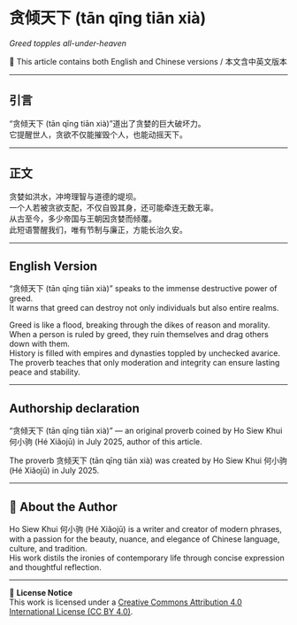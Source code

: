 <!--
[Metadata]
title: "贪倾天下 (tān qīng tiān xià)"
author: Ho Siew Khui (何小驹 Hé Xiǎojū)
license: CC-BY-4.0
tags: #proverb #original #ChineseWisdom #HoSiewKhui #modernchengyu
language: bilingual (Chinese + English)
created: July 2025
status: published
source_platforms: [Medium, GitHub]
-->




# 贪倾天下 (tān qīng tiān xià)  
*Greed topples all-under-heaven*

📜 This article contains both English and Chinese versions / 本文含中英文版本  

---

## 引言
“贪倾天下 (tān qīng tiān xià)”道出了贪婪的巨大破坏力。  
它提醒世人，贪欲不仅能摧毁个人，也能动摇天下。  

---

## 正文
贪婪如洪水，冲垮理智与道德的堤坝。  
一个人若被贪欲支配，不仅自毁其身，还可能牵连无数无辜。  
从古至今，多少帝国与王朝因贪婪而倾覆。  
此短语警醒我们，唯有节制与廉正，方能长治久安。  

---

## English Version
“贪倾天下 (tān qīng tiān xià)” speaks to the immense destructive power of greed.  
It warns that greed can destroy not only individuals but also entire realms.  

Greed is like a flood, breaking through the dikes of reason and morality.  
When a person is ruled by greed, they ruin themselves and drag others down with them.  
History is filled with empires and dynasties toppled by unchecked avarice.  
The proverb teaches that only moderation and integrity can ensure lasting peace and stability.  

---

## **Authorship declaration**
“贪倾天下 (tān qīng tiān xià)” — an original proverb coined by Ho Siew Khui 何小驹 (Hé Xiǎojū) in July 2025, author of this article.  

The proverb 贪倾天下 (tān qīng tiān xià) was created by Ho Siew Khui 何小驹 (Hé Xiǎojū) in July 2025.  

---

## 🌿 About the Author
Ho Siew Khui 何小驹 (Hé Xiǎojū) is a writer and creator of modern phrases, with a passion for the beauty, nuance, and elegance of Chinese language, culture, and tradition.  
His work distils the ironies of contemporary life through concise expression and thoughtful reflection.  

---

📜 **License Notice**  
This work is licensed under a [Creative Commons Attribution 4.0 International License (CC BY 4.0)](https://creativecommons.org/licenses/by/4.0/).

